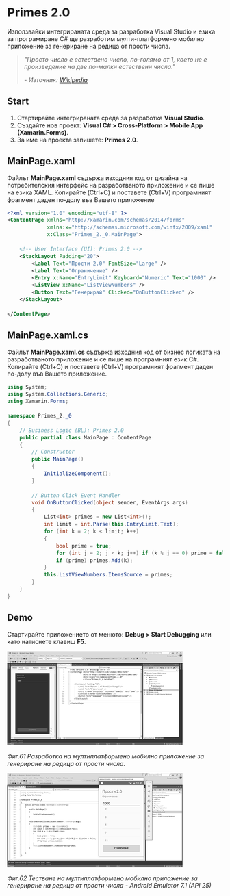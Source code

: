 # Primes 2.0

Използвайки интегрираната среда за разработка Visual Studio и езика за програмиране C\# ще разработим мулти-платформено мобилно приложение за генериране на редица от прости числа.

> _"Просто число е естествено число, по-голямо от 1, което не е произведение на две по-малки естествени числа."_
>
> \- _Източник: [Wikipedia](https://en.wikipedia.org/wiki/Prime_number)_

## Start

1. Стартирайте интегрираната среда за разработка **Visual Studio**. 
2. Създайте нов проект: **Visual C\# &gt; Cross-Platform &gt; Mobile App \(Xamarin.Forms\)**. 
3. За име на проекта запишете: **Primes 2.0**.

## MainPage.xaml

Файлът **MainPage.xaml** съдържа изходния код от дизайна на потребителския интерфейс на разработваното приложение и се пише на езика XAML. Копирайте \(Ctrl+C\) и поставете \(Ctrl+V\) програмният фрагмент даден по-долу във Вашето приложение

```xml
<?xml version="1.0" encoding="utf-8" ?>
<ContentPage xmlns="http://xamarin.com/schemas/2014/forms"
             xmlns:x="http://schemas.microsoft.com/winfx/2009/xaml"
             x:Class="Primes_2._0.MainPage">

    <!-- User Interface (UI): Primes 2.0 -->
    <StackLayout Padding="20">
        <Label Text="Прости 2.0" FontSize="Large" />
        <Label Text="Ограничение" />
        <Entry x:Name="EntryLimit" Keyboard="Numeric" Text="1000" />
        <ListView x:Name="ListViewNumbers" />
        <Button Text="Генерирай" Clicked="OnButtonClicked" />
    </StackLayout>

</ContentPage>
```

## MainPage.xaml.cs

Файлът **MainPage.xaml.cs** съдържа изходния код от бизнес логиката на разработваното приложение и се пише на програмният език C\#. Копирайте \(Ctrl+C\) и поставете \(Ctrl+V\) програмният фрагмент даден по-долу във Вашето приложение.

```cs
using System;
using System.Collections.Generic;
using Xamarin.Forms;

namespace Primes_2._0
{
    // Business Logic (BL): Primes 2.0
    public partial class MainPage : ContentPage
    {
        // Constructor
        public MainPage()
        {
            InitializeComponent();
        }

        // Button Click Event Handler
        void OnButtonClicked(object sender, EventArgs args)
        {
            List<int> primes = new List<int>();
            int limit = int.Parse(this.EntryLimit.Text);
            for (int k = 2; k < limit; k++)
            {
                bool prime = true;
                for (int j = 2; j < k; j++) if (k % j == 0) prime = false;
                if (prime) primes.Add(k);
            }
            this.ListViewNumbers.ItemsSource = primes;
        }
    }
}
```

## Demo

Стартирайте приложението от менюто: **Debug &gt; Start Debugging** или като натиснете клавиш **F5**.

![](/chapter2/61.png)

_Фиг.61 Разработка на мултиплатформено мобилно приложение за генериране на редица от прости числа._

![](/chapter2/62.png)

_Фиг.62 Тестване на мултиплатформено мобилно приложение за генериране на редица от прости числа - Android Emulator 7.1 \(API 25\)_

